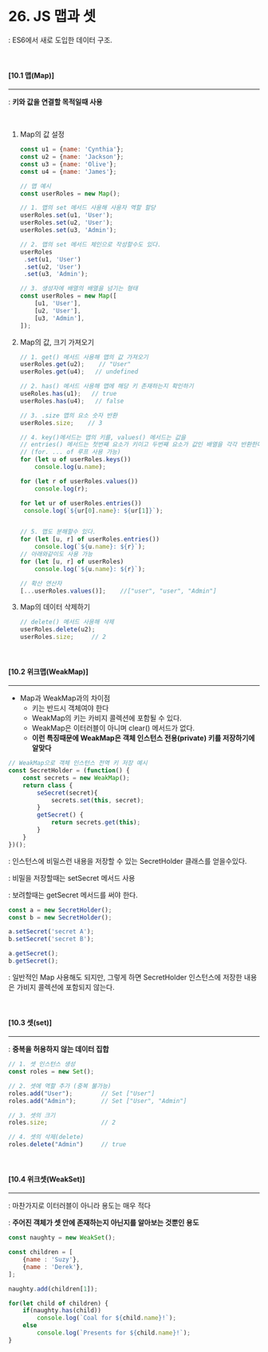 # 26. JS 맵과 셋

: ES6에서 새로 도입한 데이터 구조.

<br>

#### [10.1 맵(Map)]

----

: **키와 값을 연결할 목적일때 사용**

<br>

1. Map의 값 설정

   ```js
   const u1 = {name: 'Cynthia'};
   const u2 = {name: 'Jackson'};
   const u3 = {name: 'Olive'};
   const u4 = {name: 'James'};
   
   // 맵 예시
   const userRoles = new Map();
   
   // 1. 맵의 set 메서드 사용해 사용자 역할 할당
   userRoles.set(u1, 'User');
   userRoles.set(u2, 'User');
   userRoles.set(u3, 'Admin');
   
   // 2. 맵의 set 메서드 체인으로 작성할수도 있다.
   userRoles
   	.set(u1, 'User')
   	.set(u2, 'User')
   	.set(u3, 'Admin');
   
   // 3. 생성자에 배열의 배열을 넘기는 형태
   const userRoles = new Map([
       [u1, 'User'],
       [u2, 'User'],
       [u3, 'Admin'],
   ]);
   ```

2. Map의 값, 크기 가져오기

   ```js
   // 1. get() 메서드 사용해 맵의 값 가져오기
   userRoles.get(u2);    // "User"
   userRoles.get(u4);   // undefined 
   
   // 2. has() 메서드 사용해 맵에 해당 키 존재하는지 확인하기
   useRoles.has(u1);   // true
   userRoles.has(u4);   // false
   
   // 3. .size 맵의 요소 숫자 반환
   userRoles.size;    // 3
   
   // 4. key()메서드는 맵의 키를, values() 메서드는 값을
   // entries() 메서드는 첫번째 요소가 키이고 두번째 요소가 값인 배열을 각각 반환한다. 
   // (for. ... of 루프 사용 가능)
   for (let u of userRoles.keys())
       console.log(u.name);
   
   for (let r of userRoles.values())
       console.log(r);
   
   for let ur of userRoles.entries())
   	console.log(`${ur[0].name}: ${ur[1]}`);
   
   
   // 5. 맵도 분해할수 있다.
   for (let [u, r] of userRoles.entries())
       console.log(`${u.name}: ${r}`);
   // 아래와같이도 사용 가능
   for (let [u, r] of userRoles)
       console.log(`${u.name}: ${r}`);
   ```

   ```js
   // 확산 연산자
   [...userRoles.values()];    //["user", "user", "Admin"]
   ```

3. Map의 데이터 삭제하기

   ```js
   // delete() 메서드 사용해 삭제
   userRoles.delete(u2);
   userRoles.size;     // 2
   ```

<br>

#### [10.2 위크맵(WeakMap)]

----

- Map과 WeakMap과의 차이점
  - 키는 반드시 객체여야 한다
  - WeakMap의 키는 카비지 콜렉션에 포함될 수 있다.
  - WeakMap은 이터러블이 아니며 clear() 메서드가 없다.
  - **이런 특징때문에 WeakMap은 객체 인스턴스 전용(private) 키를 저장하기에 알맞다**

```js
// WeakMap으로 객체 인스턴스 전역 키 저장 예시
const SecretHolder = (function() {
	const secrets = new WeakMap();
	return class {
		seSecret(secret){
			secrets.set(this, secret);
		}
		getSecret() {
			return secrets.get(this);
		}
	}
})();
```

: 인스턴스에 비밀스런 내용을 저장할 수 있는 SecretHolder 클래스를 얻을수있다.

: 비밀을 저장할때는 setSecret 메서드 사용

: 보려할때는 getSecret 메서드를 써야 한다.

```js
const a = new SecretHolder();
const b = new SecretHolder();

a.setSecret('secret A');
b.setSecret('secret B');

a.getSecret();
b.getSecret();
```

: 일반적인 Map 사용해도 되지만, 그렇게 하면 SecretHolder 인스턴스에 저장한 내용은 가비지 콜렉션에 포함되지 않는다.

<br>

#### [10.3 셋(set)]

---

: **중복을 허용하지 않는 데이터 집합**

```js
// 1. 셋 인스턴스 생성
const roles = new Set();

// 2. 셋에 역할 추가 (중복 불가능)
roles.add("User");        // Set ["User"]
roles.add("Admin");       // Set ["User", "Admin"]

// 3. 셋의 크기
roles.size;               // 2

// 4. 셋의 삭제(delete)
roles.delete("Admin")     // true
```

<br>

#### [10.4 위크셋(WeakSet)]

----

: 마찬가지로 이터러블이 아니라 용도는 매우 적다

: **주어진 객체가 셋 안에 존재하는지 아닌지를 알아보는 것뿐인 용도**

```js
const naughty = new WeakSet();

const children = [
	{name : 'Suzy'},
	{name : 'Derek'},
];

naughty.add(children[1]);

for(let child of children) {
	if(naughty.has(child))
		console.log(`Coal for ${child.name}!`);
	else
		console.log(`Presents for ${child.name}!`);
}
```



